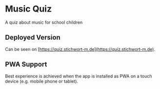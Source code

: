 # Music Quiz

A quiz about music for school children

## Deployed Version

Can be seen on [https://quiz.stichwort-m.de](https://quiz.stichwort-m.de).

## PWA Support

Best experience is achieved when the app is installed as PWA on a touch device (e.g. mobile phone or tablet).
